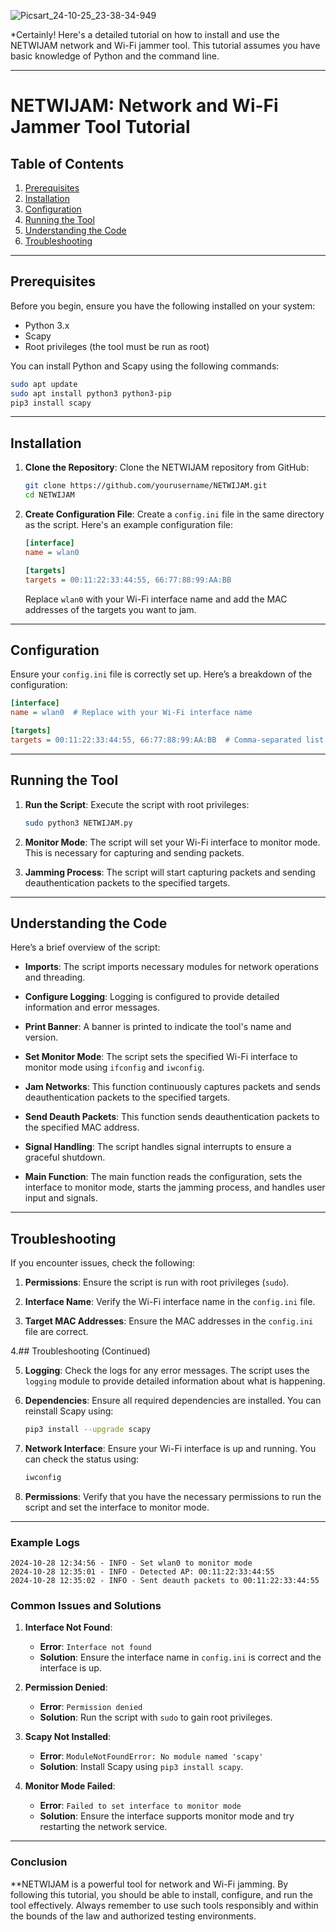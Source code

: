 ![Picsart_24-10-25_23-38-34-949](https://github.com/user-attachments/assets/97ca35b0-7b1e-4444-b2c7-177bcac2f587)

*Certainly! Here's a detailed tutorial on how to install and use the NETWIJAM network and Wi-Fi jammer tool. This tutorial assumes you have basic knowledge of Python and the command line.

---

# NETWIJAM: Network and Wi-Fi Jammer Tool Tutorial

## Table of Contents
1. [Prerequisites](#prerequisites)
2. [Installation](#installation)
3. [Configuration](#configuration)
4. [Running the Tool](#running-the-tool)
5. [Understanding the Code](#understanding-the-code)
6. [Troubleshooting](#troubleshooting)

---

## Prerequisites

Before you begin, ensure you have the following installed on your system:

- Python 3.x
- Scapy
- Root privileges (the tool must be run as root)

You can install Python and Scapy using the following commands:

```bash
sudo apt update
sudo apt install python3 python3-pip
pip3 install scapy
```

---

## Installation

1. **Clone the Repository**:
   Clone the NETWIJAM repository from GitHub:

   ```bash
   git clone https://github.com/yourusername/NETWIJAM.git
   cd NETWIJAM
   ```

2. **Create Configuration File**:
   Create a `config.ini` file in the same directory as the script. Here's an example configuration file:

   ```ini
   [interface]
   name = wlan0

   [targets]
   targets = 00:11:22:33:44:55, 66:77:88:99:AA:BB
   ```

   Replace `wlan0` with your Wi-Fi interface name and add the MAC addresses of the targets you want to jam.

---

## Configuration

Ensure your `config.ini` file is correctly set up. Here’s a breakdown of the configuration:

```ini
[interface]
name = wlan0  # Replace with your Wi-Fi interface name

[targets]
targets = 00:11:22:33:44:55, 66:77:88:99:AA:BB  # Comma-separated list of MAC addresses
```

---

## Running the Tool

1. **Run the Script**:
   Execute the script with root privileges:

   ```bash
   sudo python3 NETWIJAM.py
   ```

2. **Monitor Mode**:
   The script will set your Wi-Fi interface to monitor mode. This is necessary for capturing and sending packets.

3. **Jamming Process**:
   The script will start capturing packets and sending deauthentication packets to the specified targets.

---

## Understanding the Code

Here’s a brief overview of the script:

- **Imports**:
  The script imports necessary modules for network operations and threading.

- **Configure Logging**:
  Logging is configured to provide detailed information and error messages.

- **Print Banner**:
  A banner is printed to indicate the tool's name and version.

- **Set Monitor Mode**:
  The script sets the specified Wi-Fi interface to monitor mode using `ifconfig` and `iwconfig`.

- **Jam Networks**:
  This function continuously captures packets and sends deauthentication packets to the specified targets.

- **Send Deauth Packets**:
  This function sends deauthentication packets to the specified MAC address.

- **Signal Handling**:
  The script handles signal interrupts to ensure a graceful shutdown.

- **Main Function**:
  The main function reads the configuration, sets the interface to monitor mode, starts the jamming process, and handles user input and signals.

---

## Troubleshooting

If you encounter issues, check the following:

1. **Permissions**:
   Ensure the script is run with root privileges (`sudo`).

2. **Interface Name**:
   Verify the Wi-Fi interface name in the `config.ini` file.

3. **Target MAC Addresses**:
   Ensure the MAC addresses in the `config.ini` file are correct.

4.## Troubleshooting (Continued)

5. **Logging**:
   Check the logs for any error messages. The script uses the `logging` module to provide detailed information about what is happening.

6. **Dependencies**:
   Ensure all required dependencies are installed. You can reinstall Scapy using:

   ```bash
   pip3 install --upgrade scapy
   ```

7. **Network Interface**:
   Ensure your Wi-Fi interface is up and running. You can check the status using:

   ```bash
   iwconfig
   ```

8. **Permissions**:
   Verify that you have the necessary permissions to run the script and set the interface to monitor mode.

---

### Example Logs

```plaintext
2024-10-28 12:34:56 - INFO - Set wlan0 to monitor mode
2024-10-28 12:35:01 - INFO - Detected AP: 00:11:22:33:44:55
2024-10-28 12:35:02 - INFO - Sent deauth packets to 00:11:22:33:44:55
```

### Common Issues and Solutions

1. **Interface Not Found**:
   - **Error**: `Interface not found`
   - **Solution**: Ensure the interface name in `config.ini` is correct and the interface is up.

2. **Permission Denied**:
   - **Error**: `Permission denied`
   - **Solution**: Run the script with `sudo` to gain root privileges.

3. **Scapy Not Installed**:
   - **Error**: `ModuleNotFoundError: No module named 'scapy'`
   - **Solution**: Install Scapy using `pip3 install scapy`.

4. **Monitor Mode Failed**:
   - **Error**: `Failed to set interface to monitor mode`
   - **Solution**: Ensure the interface supports monitor mode and try restarting the network service.

---

### Conclusion

**NETWIJAM is a powerful tool for network and Wi-Fi jamming. By following this tutorial, you should be able to install, configure, and run the tool effectively. Always remember to use such tools responsibly and within the bounds of the law and authorized testing environments.
